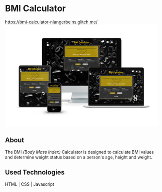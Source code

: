 # BMI Calculator

https://bmi-calculator-nlangerbeins.glitch.me/
![cover](./assets/img/mockup.png)

## About

The BMI _(Body Mass Index)_ Calculator is designed to calculate BMI values and determine weight status based on a person's age, height and weight.

## Used Technologies

HTML | CSS | Javascript
